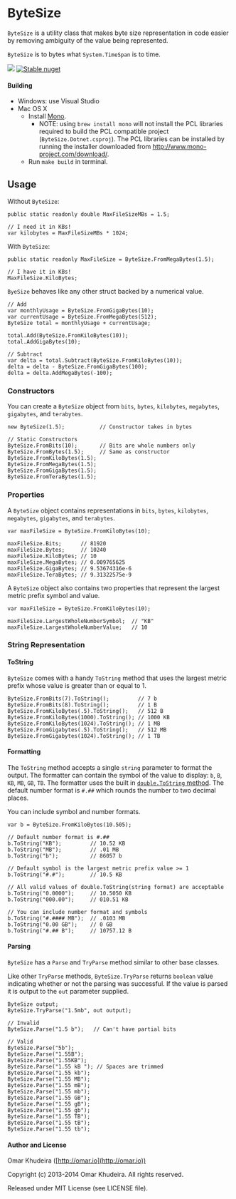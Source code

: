# ByteSize 

`ByteSize` is a utility class that makes byte size representation in code easier by removing ambiguity of the value being represented.

`ByteSize` is to bytes what `System.TimeSpan` is to time.

[![](https://travis-ci.org/omar/ByteSize.svg?branch=master)](https://travis-ci.org/omar/ByteSize)
[![Stable nuget](https://img.shields.io/nuget/v/ByteSize.svg)](https://www.nuget.org/packages/ByteSize/)

#### Building

* Windows: use Visual Studio
* Mac OS X
   * Install [Mono](http://www.mono-project.com/download/).
     * NOTE: using `brew install mono` will not install the PCL libraries required to build the PCL compatible project (`ByteSize.Dotnet.csproj`). The PCL libraries can be installed by running the installer downloaded from http://www.mono-project.com/download/. 
   * Run `make build` in terminal.

## Usage 

Without `ByteSize`:

```
public static readonly double MaxFileSizeMBs = 1.5;

// I need it in KBs!
var kilobytes = MaxFileSizeMBs * 1024;
```

With `ByteSize`:

```
public static readonly MaxFileSize = ByteSize.FromMegaBytes(1.5);

// I have it in KBs!
MaxFileSize.KiloBytes;
```

`ByeSize` behaves like any other struct backed by a numerical value.

```
// Add
var monthlyUsage = ByteSize.FromGigaBytes(10);
var currentUsage = ByteSize.FromMegaBytes(512);
ByteSize total = monthlyUsage + currentUsage;

total.Add(ByteSize.FromKiloBytes(10));
total.AddGigaBytes(10);

// Subtract
var delta = total.Subtract(ByteSize.FromKiloBytes(10));
delta = delta - ByteSize.FromGigaBytes(100);
delta = delta.AddMegaBytes(-100);
```

### Constructors

You can create a `ByteSize` object from `bits`, `bytes`, `kilobytes`, `megabytes`, `gigabytes`, and `terabytes`.

```
new ByteSize(1.5);           // Constructor takes in bytes

// Static Constructors
ByteSize.FromBits(10);       // Bits are whole numbers only
ByteSize.FromBytes(1.5);     // Same as constructor
ByteSize.FromKiloBytes(1.5);
ByteSize.FromMegaBytes(1.5);
ByteSize.FromGigaBytes(1.5);
ByteSize.FromTeraBytes(1.5);
```

### Properties

A `ByteSize` object contains representations in `bits`, `bytes`, `kilobytes`, `megabytes`, `gigabytes`, and `terabytes`.

```
var maxFileSize = ByteSize.FromKiloBytes(10);

maxFileSize.Bits;      // 81920
maxFileSize.Bytes;     // 10240
maxFileSize.KiloBytes; // 10
maxFileSize.MegaBytes; // 0.009765625
maxFileSize.GigaBytes; // 9.53674316e-6
maxFileSize.TeraBytes; // 9.31322575e-9
```

A `ByteSize` object also contains two properties that represent the largest metric prefix symbol and value.

```
var maxFileSize = ByteSize.FromKiloBytes(10);

maxFileSize.LargestWholeNumberSymbol;  // "KB"
maxFileSize.LargestWholeNumberValue;   // 10
```

### String Representation

#### ToString

`ByteSize` comes with a handy `ToString` method that uses the largest metric prefix whose value is greater than or equal to 1.

```
ByteSize.FromBits(7).ToString();         // 7 b
ByteSize.FromBits(8).ToString();         // 1 B
ByteSize.FromKiloBytes(.5).ToString();   // 512 B
ByteSize.FromKiloBytes(1000).ToString(); // 1000 KB
ByteSize.FromKiloBytes(1024).ToString(); // 1 MB
ByteSize.FromGigabytes(.5).ToString();   // 512 MB
ByteSize.FromGigabytes(1024).ToString(); // 1 TB
```

#### Formatting

The `ToString` method accepts a single `string` parameter to format the output. The formatter can contain the symbol of the value to display: `b`, `B`, `KB`, `MB`, `GB`, `TB`. The formatter uses the built in [`double.ToString` method](http://msdn.microsoft.com/en-us/library/kfsatb94\(v=vs.110\).aspx). The default number format is `#.##` which rounds the number to two decimal places.

You can include symbol and number formats.

```
var b = ByteSize.FromKiloBytes(10.505);

// Default number format is #.##
b.ToString("KB");         // 10.52 KB
b.ToString("MB");         // .01 MB
b.ToString("b");          // 86057 b

// Default symbol is the largest metric prefix value >= 1
b.ToString("#.#");        // 10.5 KB

// All valid values of double.ToString(string format) are acceptable
b.ToString("0.0000");     // 10.5050 KB
b.ToString("000.00");     // 010.51 KB

// You can include number format and symbols
b.ToString("#.#### MB");  // .0103 MB
b.ToString("0.00 GB");    // 0 GB
b.ToString("#.## B");     // 10757.12 B
```

#### Parsing

`ByteSize` has a `Parse` and `TryParse` method similar to other base classes.

Like other `TryParse` methods, `ByteSize.TryParse` returns `boolean` value indicating whether or not the parsing was successful. If the value is parsed it is output to the `out` parameter supplied.

```
ByteSize output;
ByteSize.TryParse("1.5mb", out output);

// Invalid
ByteSize.Parse("1.5 b");   // Can't have partial bits

// Valid
ByteSize.Parse("5b");
ByteSize.Parse("1.55B");
ByteSize.Parse("1.55KB");
ByteSize.Parse("1.55 kB "); // Spaces are trimmed
ByteSize.Parse("1.55 kb");
ByteSize.Parse("1.55 MB");
ByteSize.Parse("1.55 mB");
ByteSize.Parse("1.55 mb");
ByteSize.Parse("1.55 GB");
ByteSize.Parse("1.55 gB");
ByteSize.Parse("1.55 gb");
ByteSize.Parse("1.55 TB");
ByteSize.Parse("1.55 tB");
ByteSize.Parse("1.55 tb");
```

#### Author and License

Omar Khudeira ([http://omar.io](http://omar.io))

Copyright (c) 2013-2014 Omar Khudeira. All rights reserved.

Released under MIT License (see LICENSE file).

